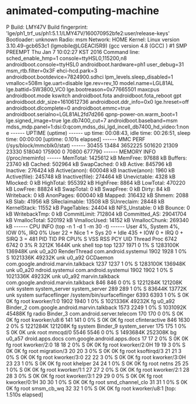 # animated-computing-machine
P Build: LMY47V Build fingerprint: 'lge/ph1_trf_us/ph1:5.1.1/LMY47V/160070952bfe2:user/release-keys' Bootloader: unknown Radio: msm Network: HOME Kernel: Linux version 3.10.49-gcb653c1 (lgmobile@LGEACI5R9) (gcc version 4.8 (GCC) ) #1 SMP PREEMPT Thu Jan 7 10:02:27 KST 2016 Command line: sched_enable_hmp=1 console=ttyHSL0,115200,n8 androidboot.console=ttyHSL0 androidboot.hardware=ph1 user_debug=31 msm_rtb.filter=0x3F ehci-hcd.park=3 androidboot.bootdevice=7824900.sdhci lpm_levels.sleep_disabled=1 vmalloc=508m lge.uart=disable lge.rev=rev_10 model.name=LGL81AL lge.battid=SW3800_VC0 lge.bootreason=0x77665501 maxcpus androidboot.mode kswitch androidboot.fota androidboot.fota_reboot gpt androidboot.ddr_size=1610612736 androidboot.ddr_info=0x0 lge.hreset=off androidboot.dlcomplete=0 androidboot.emmc=true androidboot.serialno=LGL81AL2fd7d266 qpnp-power-on.warm_boot=1 lge.signed_image=true lge.db7400_cut=7 androidboot.baseband=msm mdss_mdp.panel=1:dsi:0:qcom,mdss_dsi_lgd_incell_db7400_hd_video:1:none  ------ UPTIME (uptime) ------ up time: 00:08:43, idle time: 00:26:51, sleep time: 00:00:00 [uptime: 0.101s elapsed]  ------ MMC PERF (/sys/block/mmcblk0/stat) ------    30455    13484  3652225   501620    21309    23330   518040   175900        0    70800   677790  ------ MEMORY INFO (/proc/meminfo) ------ MemTotal:        1425612 kB MemFree:           97688 kB Buffers:           23740 kB Cached:           502964 kB SwapCached:            0 kB Active:           845796 kB Inactive:         276424 kB Active(anon):     600048 kB Inactive(anon):     1960 kB Active(file):     245748 kB Inactive(file):   274464 kB Unevictable:        4328 kB Mlocked:               0 kB HighTotal:        955392 kB HighFree:           8864 kB LowTotal:         470220 kB LowFree:           88824 kB SwapTotal:             0 kB SwapFree:              0 kB Dirty:                84 kB Writeback:             0 kB AnonPages:        600040 kB Mapped:           316432 kB Shmem:              2088 kB Slab:              41956 kB SReclaimable:      13508 kB SUnreclaim:        28448 kB KernelStack:       11552 kB PageTables:        24404 kB NFS_Unstable:          0 kB Bounce:                0 kB WritebackTmp:          0 kB CommitLimit:      712804 kB Committed_AS:   29041704 kB VmallocTotal:     520192 kB VmallocUsed:       14152 kB VmallocChunk:     269340 kB  ------ CPU INFO (top -n 1 -d 1 -m 30 -t) ------    User 4%, System 4%, IOW 0%, IRQ 0% User 22 + Nice 1 + Sys 20 + Idle 435 + IOW 0 + IRQ 0 + SIRQ 3 = 481    PID   TID PR CPU% S     VSS     RSS PCY UID      Thread          Proc  6742  6742  0   3% R   3212K   1644K unk shell    top             top  1237  1971  0   1% S 1283100K 136948K unk u0_a20   RenderThread    com.android.systemui  1902  1928  1   0% S 1021336K  49232K unk u0_a92   GCDaemon        com.google.android.marvin.talkback  1237  1237  1   0% S 1283100K 136948K unk u0_a20   ndroid.systemui com.android.systemui  1902  1902  1   0% S 1021336K  49232K unk u0_a92   marvin.talkback com.google.android.marvin.talkback   846   846  0   0% S 1221284K 121208K unk system   system_server   system_server   289   289  1   0% S  83644K  13772K unk system   surfaceflinger  /system/bin/surfaceflinger  6393  6393  1   0% S      0K      0K  fg root     kworker/1:0       1902  1940  1   0% S 1021336K  49232K  fg u0_a92   Binder_2        com.google.android.marvin.talkback  1573  2249  1   0% S 1031092K  45488K  fg radio    Binder_3        com.android.server.telecom   170   170  0   0% S      0K      0K  fg root     kworker/u8:6       141   141  0   0% S      0K      0K  fg root     cfinteractive      846  1630  2   0% S 1221284K 121208K  fg system   Binder_9        system_server   175   175  1   0% S      0K      0K unk root     mmcqd/0           5546  5546  0   0% S 1493684K 252308K  bg u0_a57   droid.apps.docs com.google.android.apps.docs    17    17  2   0% S      0K      0K  fg root     kworker/2:0         18    18  2   0% S      0K      0K  fg root     kworker/2:0H        19    19  3   0% S      0K      0K  fg root     migration/3         20    20  3   0% S      0K      0K  fg root     ksoftirqd/3         21    21  3   0% S      0K      0K  fg root     kworker/3:0         22    22  3   0% S      0K      0K  fg root     kworker/3:0H        23    23  1   0% S      0K      0K  fg root     khelper             24    24  1   0% S      0K      0K  fg root     netns               25    25  1   0% S      0K      0K  fg root     kworker/1:1         27    27  2   0% S      0K      0K  fg root     kworker/2:1         28    28  3   0% S      0K      0K  fg root     kworker/3:1         29    29  0   0% S      0K      0K  fg root     kworker/0:1H        30    30  1   0% S      0K      0K  fg root     smd_channel_clo     31    31  1   0% S      0K      0K  fg root     smsm_cb_wq          32    32  1   0% S      0K      0K  fg root     kworker/u8:1     [top: 1.510s elapsed]
